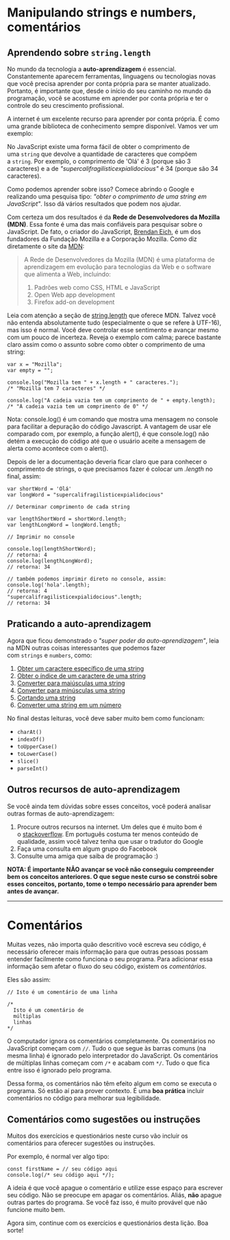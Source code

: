 # Manipulando strings e numbers, comentários
## **Aprendendo sobre `string.length`**

No mundo da tecnologia a **auto-aprendizagem** é essencial. Constantemente aparecem ferramentas, linguagens ou tecnologias novas que você precisa aprender por conta própria para se manter atualizado. Portanto, é importante que, desde o início do seu caminho no mundo da programação, você se acostume em aprender por conta própria e ter o controle do seu crescimento profissional.

A internet é um excelente recurso para aprender por conta própria. É como uma grande biblioteca de conhecimento sempre disponível. Vamos ver um exemplo:

No JavaScript existe uma forma fácil de obter o comprimento de uma `string` que devolve a quantidade de caracteres que compõem a `string`. Por exemplo, o comprimento de 'Olá' é 3 (porque são 3 caracteres) e a de *"supercalifragilisticexpialidocious"* é 34 (porque são 34 caracteres).

Como podemos aprender sobre isso? Comece abrindo o Google e realizando uma pesquisa tipo: *"obter o comprimento de uma string em JavaScript"*. Isso dá vários resultados que podem nos ajudar.

Com certeza um dos resultados é da **Rede de Desenvolvedores da Mozilla (MDN)**. Essa fonte é uma das mais confiáveis para pesquisar sobre o JavaScript. De fato, o criador do JavaScript, [Brendan Eich](https://en.wikipedia.org/wiki/Brendan_Eich), é um dos fundadores da Fundação Mozilla e a Corporação Mozilla. Como diz diretamente o site da [MDN](https://developer.mozilla.org/pt-BR/docs/MDN/About):

> A Rede de Desenvolvedores da Mozilla (MDN) é uma plataforma de aprendizagem em evolução para tecnologias da Web e o software que alimenta a Web, incluindo:
> 
> 1. Padrões web como CSS, HTML e JavaScript
> 2. Open Web app development
> 3. Firefox add-on development

Leia com atenção a seção de [string.length](https://developer.mozilla.org/pt-BR/docs/Web/JavaScript/Reference/Global_Objects/String/length) que oferece MDN. Talvez você não entenda absolutamente tudo (especialmente o que se refere à UTF-16), mas isso é normal. Você deve controlar esse sentimento e avançar mesmo com um pouco de incerteza. Reveja o exemplo com calma; parece bastante claro assim como o assunto sobre como obter o comprimento de uma string:

```
var x = "Mozilla";
var empty = "";

console.log("Mozilla tem " + x.length + " caracteres.");
/* "Mozilla tem 7 caracteres" */

console.log("A cadeia vazia tem um comprimento de " + empty.length);
/* "A cadeia vazia tem um comprimento de 0" */

```

Nota: console.log() é um comando que mostra uma mensagem no console para facilitar a depuração do código Javascript. A vantagem de usar ele comparado com, por exemplo, a função alert(), é que console.log() não detém a execução do código até que o usuário aceite a mensagem de alerta como acontece com o alert().

Depois de ler a documentação deveria ficar claro que para conhecer o comprimento de strings, o que precisamos fazer é colocar um *.length* no final, assim:

```
var shortWord = 'Olá'
var longWord = "supercalifragilisticexpialidocious"

// Determinar comprimento de cada string

var lengthShortWord = shortWord.length;
var lengthLongWord = longWord.length;

// Imprimir no console

console.log(lengthShortWord);
// retorna: 4
console.log(lengthLongWord);
// retorna: 34

// também podemos imprimir direto no console, assim:
console.log('hola'.length);
// retorna: 4
"supercalifragilisticexpialidocious".length;
// retorna: 34

```

## **Praticando a auto-aprendizagem**

Agora que ficou demonstrado o *"super poder da auto-aprendizagem"*, leia na MDN outras coisas interessantes que podemos fazer com `strings` e `numbers`, como:

1. [Obter um caractere específico de uma string](https://developer.mozilla.org/pt-BR/docs/Web/JavaScript/Reference/Global_Objects/String/charAt)
2. [Obter o índice de um caractere de uma string](https://developer.mozilla.org/pt-BR/docs/Web/JavaScript/Reference/Global_Objects/String/indexOf)
3. [Converter para maiúsculas uma string](https://developer.mozilla.org/pt-BR/docs/Web/JavaScript/Reference/Global_Objects/String/toUpperCase)
4. [Converter para minúsculas uma string](https://developer.mozilla.org/pt-BR/docs/Web/JavaScript/Reference/Global_Objects/String/toLowerCase)
5. [Cortando uma string](https://developer.mozilla.org/pt-BR/docs/Web/JavaScript/Reference/Global_Objects/String/slice)
6. [Converter uma string em um número](https://developer.mozilla.org/pt-BR/docs/Web/JavaScript/Reference/Global_Objects/parseInt)

No final destas leituras, você deve saber muito bem como funcionam:

- `charAt()`
- `indexOf()`
- `toUpperCase()`
- `toLowerCase()`
- `slice()`
- `parseInt()`

## **Outros recursos de auto-aprendizagem**

Se você ainda tem dúvidas sobre esses conceitos, você poderá analisar outras formas de auto-aprendizagem:

1. Procure outros recursos na internet. Um deles que é muito bom é o [stackoverflow](https://es.stackoverflow.com/). Em português costuma ter menos conteúdo de qualidade, assim você talvez tenha que usar o tradutor do Google
2. Faça uma consulta em algum grupo do Facebook
3. Consulte uma amiga que saiba de programação :)

**NOTA: É importante NÃO avançar se você não conseguiu compreender bem os conceitos anteriores. O que segue neste curso se constrói sobre esses conceitos, portanto, tome o tempo necessário para aprender bem antes de avançar.**

---

# Comentários

Muitas vezes, não importa quão descritivo você escreva seu código, é necessário oferecer mais informação para que outras pessoas possam entender facilmente como funciona o seu programa. Para adicionar essa informação sem afetar o fluxo do seu código, existem os *comentários*.

Eles são assim:

```
// Isto é um comentário de uma linha

/*
  Isto é um comentário de
  múltiplas
  linhas
*/

```

O computador ignora os comentários completamente. Os comentários no JavaScript começam com `//`. Tudo o que segue às barras comuns (na mesma linha) é ignorado pelo interpretador do JavaScript. Os comentários de múltiplas linhas começam com `/*` e acabam com `*/`. Tudo o que fica entre isso é ignorado pelo programa.

Dessa forma, os comentários não têm efeito algum em como se executa o programa. Só estão aí para prover contexto. É uma **boa prática** incluir comentários no código para melhorar sua legibilidade.

## **Comentários como sugestões ou instruções**

Muitos dos exercícios e questionários neste curso vão incluir os comentários para oferecer sugestões ou instruções.

Por exemplo, é normal ver algo tipo:

```
const firstName = // seu código aqui
console.log(/* seu código aqui */);

```

A ideia é que você apague o comentário e utilize esse espaço para escrever seu código. Não se preocupe em apagar os comentários. Aliás, **não** apague outras partes do programa. Se você faz isso, é muito provável que não funcione muito bem.

Agora sim, continue com os exercícios e questionários desta lição. Boa sorte!
